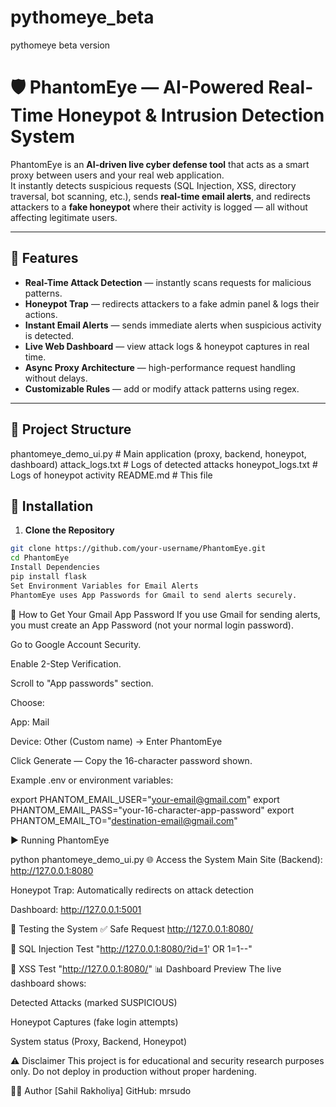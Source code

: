 # pythomeye_beta
pythomeye beta version


# 🛡 PhantomEye — AI-Powered Real-Time Honeypot & Intrusion Detection System

PhantomEye is an **AI-driven live cyber defense tool** that acts as a smart proxy between users and your real web application.  
It instantly detects suspicious requests (SQL Injection, XSS, directory traversal, bot scanning, etc.), sends **real-time email alerts**, and redirects attackers to a **fake honeypot** where their activity is logged — all without affecting legitimate users.

---

## 🚀 Features
- **Real-Time Attack Detection** — instantly scans requests for malicious patterns.
- **Honeypot Trap** — redirects attackers to a fake admin panel & logs their actions.
- **Instant Email Alerts** — sends immediate alerts when suspicious activity is detected.
- **Live Web Dashboard** — view attack logs & honeypot captures in real time.
- **Async Proxy Architecture** — high-performance request handling without delays.
- **Customizable Rules** — add or modify attack patterns using regex.

---

## 📂 Project Structure
phantomeye_demo_ui.py # Main application (proxy, backend, honeypot, dashboard)
attack_logs.txt # Logs of detected attacks
honeypot_logs.txt # Logs of honeypot activity
README.md # This file



## 🔧 Installation
1. **Clone the Repository**
```bash
git clone https://github.com/your-username/PhantomEye.git
cd PhantomEye
Install Dependencies
pip install flask
Set Environment Variables for Email Alerts
PhantomEye uses App Passwords for Gmail to send alerts securely.

```

📧 How to Get Your Gmail App Password
If you use Gmail for sending alerts, you must create an App Password (not your normal login password).

Go to Google Account Security.

Enable 2-Step Verification.

Scroll to "App passwords" section.

Choose:

App: Mail

Device: Other (Custom name) → Enter PhantomEye

Click Generate — Copy the 16-character password shown.

Example .env or environment variables:


export PHANTOM_EMAIL_USER="your-email@gmail.com"
export PHANTOM_EMAIL_PASS="your-16-character-app-password"
export PHANTOM_EMAIL_TO="destination-email@gmail.com"


▶️ Running PhantomEye

python phantomeye_demo_ui.py
🌐 Access the System
Main Site (Backend): http://127.0.0.1:8080

Honeypot Trap: Automatically redirects on attack detection

Dashboard: http://127.0.0.1:5001

🧪 Testing the System
✅ Safe Request
 http://127.0.0.1:8080/

🚨 SQL Injection Test
 "http://127.0.0.1:8080/?id=1' OR 1=1--"


🚨 XSS Test
"http://127.0.0.1:8080/"
📊 Dashboard Preview
The live dashboard shows:

Detected Attacks (marked SUSPICIOUS)

Honeypot Captures (fake login attempts)

System status (Proxy, Backend, Honeypot)

⚠️ Disclaimer
This project is for educational and security research purposes only.
Do not deploy in production without proper hardening.

👨‍💻 Author
[Sahil Rakholiya]
GitHub: mrsudo
